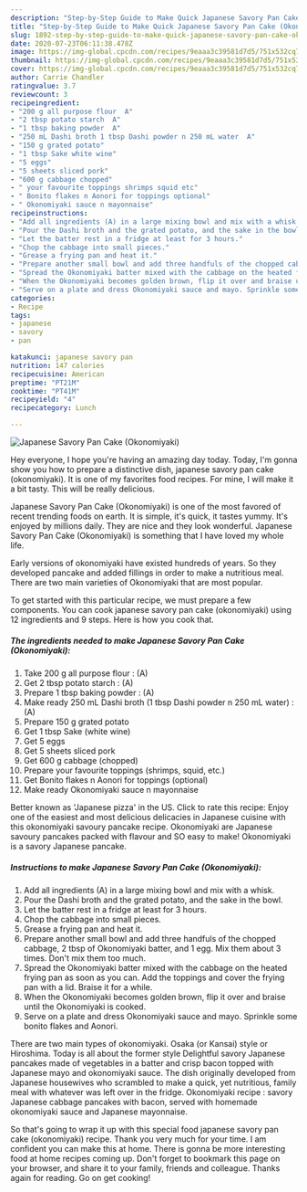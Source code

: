 ```yaml
---
description: "Step-by-Step Guide to Make Quick Japanese Savory Pan Cake (Okonomiyaki)"
title: "Step-by-Step Guide to Make Quick Japanese Savory Pan Cake (Okonomiyaki)"
slug: 1892-step-by-step-guide-to-make-quick-japanese-savory-pan-cake-okonomiyaki
date: 2020-07-23T06:11:38.478Z
image: https://img-global.cpcdn.com/recipes/9eaaa3c39581d7d5/751x532cq70/japanese-savory-pan-cake-okonomiyaki-recipe-main-photo.jpg
thumbnail: https://img-global.cpcdn.com/recipes/9eaaa3c39581d7d5/751x532cq70/japanese-savory-pan-cake-okonomiyaki-recipe-main-photo.jpg
cover: https://img-global.cpcdn.com/recipes/9eaaa3c39581d7d5/751x532cq70/japanese-savory-pan-cake-okonomiyaki-recipe-main-photo.jpg
author: Carrie Chandler
ratingvalue: 3.7
reviewcount: 3
recipeingredient:
- "200 g all purpose flour  A"
- "2 tbsp potato starch  A"
- "1 tbsp baking powder  A"
- "250 mL Dashi broth 1 tbsp Dashi powder n 250 mL water  A"
- "150 g grated potato"
- "1 tbsp Sake white wine"
- "5 eggs"
- "5 sheets sliced pork"
- "600 g cabbage chopped"
- " your favourite toppings shrimps squid etc"
- " Bonito flakes n Aonori for toppings optional"
- " Okonomiyaki sauce n mayonnaise"
recipeinstructions:
- "Add all ingredients (A) in a large mixing bowl and mix with a whisk."
- "Pour the Dashi broth and the grated potato, and the sake in the bowl."
- "Let the batter rest in a fridge at least for 3 hours."
- "Chop the cabbage into small pieces."
- "Grease a frying pan and heat it."
- "Prepare another small bowl and add three handfuls of the chopped cabbage, 2 tbsp of Okonomiyaki batter, and 1 egg. Mix them about 3 times. Don&#39;t mix them too much."
- "Spread the Okonomiyaki batter mixed with the cabbage on the heated frying pan as soon as you can. Add the toppings and cover the frying pan with a lid. Braise it for a while."
- "When the Okonomiyaki becomes golden brown, flip it over and braise until the Okonomiyaki is cooked."
- "Serve on a plate and dress Okonomiyaki sauce and mayo. Sprinkle some bonito flakes and Aonori."
categories:
- Recipe
tags:
- japanese
- savory
- pan

katakunci: japanese savory pan 
nutrition: 147 calories
recipecuisine: American
preptime: "PT21M"
cooktime: "PT41M"
recipeyield: "4"
recipecategory: Lunch

---
```



![Japanese Savory Pan Cake (Okonomiyaki)](https://img-global.cpcdn.com/recipes/9eaaa3c39581d7d5/751x532cq70/japanese-savory-pan-cake-okonomiyaki-recipe-main-photo.jpg)

Hey everyone, I hope you're having an amazing day today. Today, I'm gonna show you how to prepare a distinctive dish, japanese savory pan cake (okonomiyaki). It is one of my favorites food recipes. For mine, I will make it a bit tasty. This will be really delicious.

Japanese Savory Pan Cake (Okonomiyaki) is one of the most favored of recent trending foods on earth. It is simple, it's quick, it tastes yummy. It's enjoyed by millions daily. They are nice and they look wonderful. Japanese Savory Pan Cake (Okonomiyaki) is something that I have loved my whole life.

Early versions of okonomiyaki have existed hundreds of years. So they developed pancake and added fillings in order to make a nutritious meal. There are two main varieties of Okonomiyaki that are most popular.


To get started with this particular recipe, we must prepare a few components. You can cook japanese savory pan cake (okonomiyaki) using 12 ingredients and 9 steps. Here is how you cook that.

<!--inarticleads1-->

##### The ingredients needed to make Japanese Savory Pan Cake (Okonomiyaki):

1. Take 200 g all purpose flour : (A)
1. Get 2 tbsp potato starch : (A)
1. Prepare 1 tbsp baking powder : (A)
1. Make ready 250 mL Dashi broth (1 tbsp Dashi powder n 250 mL water) : (A)
1. Prepare 150 g grated potato
1. Get 1 tbsp Sake (white wine)
1. Get 5 eggs
1. Get 5 sheets sliced pork
1. Get 600 g cabbage (chopped)
1. Prepare  your favourite toppings (shrimps, squid, etc.)
1. Get  Bonito flakes n Aonori for toppings (optional)
1. Make ready  Okonomiyaki sauce n mayonnaise


Better known as &#39;Japanese pizza&#39; in the US. Click to rate this recipe: Enjoy one of the easiest and most delicious delicacies in Japanese cuisine with this okonomiyaki savoury pancake recipe. Okonomiyaki are Japanese savoury pancakes packed with flavour and SO easy to make! Okonomiyaki is a savory Japanese pancake. 

<!--inarticleads2-->

##### Instructions to make Japanese Savory Pan Cake (Okonomiyaki):

1. Add all ingredients (A) in a large mixing bowl and mix with a whisk.
1. Pour the Dashi broth and the grated potato, and the sake in the bowl.
1. Let the batter rest in a fridge at least for 3 hours.
1. Chop the cabbage into small pieces.
1. Grease a frying pan and heat it.
1. Prepare another small bowl and add three handfuls of the chopped cabbage, 2 tbsp of Okonomiyaki batter, and 1 egg. Mix them about 3 times. Don&#39;t mix them too much.
1. Spread the Okonomiyaki batter mixed with the cabbage on the heated frying pan as soon as you can. Add the toppings and cover the frying pan with a lid. Braise it for a while.
1. When the Okonomiyaki becomes golden brown, flip it over and braise until the Okonomiyaki is cooked.
1. Serve on a plate and dress Okonomiyaki sauce and mayo. Sprinkle some bonito flakes and Aonori.


There are two main types of okonomiyaki. Osaka (or Kansai) style or Hiroshima. Today is all about the former style Delightful savory Japanese pancakes made of vegetables in a batter and crisp bacon topped with Japanese mayo and okonomiyaki sauce. The dish originally developed from Japanese housewives who scrambled to make a quick, yet nutritious, family meal with whatever was left over in the fridge. Okonomiyaki recipe : savory Japanese cabbage pancakes with bacon, served with homemade okonomiyaki sauce and Japanese mayonnaise. 

So that's going to wrap it up with this special food japanese savory pan cake (okonomiyaki) recipe. Thank you very much for your time. I am confident you can make this at home. There is gonna be more interesting food at home recipes coming up. Don't forget to bookmark this page on your browser, and share it to your family, friends and colleague. Thanks again for reading. Go on get cooking!

